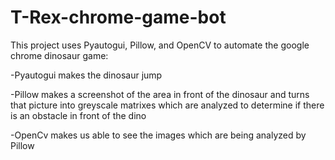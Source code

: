# T-Rex-chrome-game-bot

This project uses Pyautogui, Pillow, and OpenCV to automate the google chrome dinosaur game:

-Pyautogui makes the dinosaur jump

-Pillow makes a screenshot of the area in front of the dinosaur and turns that picture into greyscale matrixes which are analyzed to determine if there is an obstacle in front of the dino

-OpenCv makes us able to see the images which are being analyzed by Pillow
